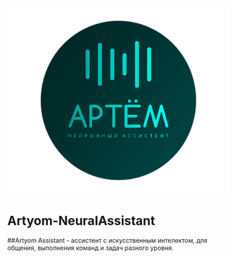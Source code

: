<p align="center" width="100%"><img src="/Logo/RoundLogo_512.png"></p>

# Artyom-NeuralAssistant
##Artyom Assistant - ассистент с искусственным интелектом, для общения, выполнения команд и задач разного уровня.
